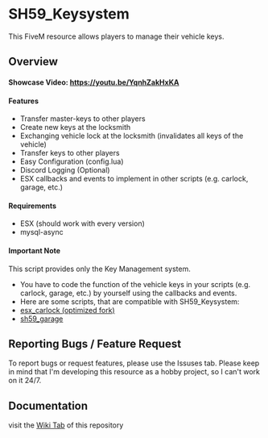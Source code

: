 # SH59_Keysystem
This FiveM resource allows players to manage their vehicle keys.

## Overview
#### Showcase Video: https://youtu.be/YqnhZakHxKA

#### Features
- Transfer master-keys to other players
- Create new keys at the locksmith
- Exchanging vehicle lock at the locksmith (invalidates all keys of the vehicle)
- Transfer keys to other players
- Easy Configuration (config.lua)
- Discord Logging (Optional)
- ESX callbacks and events to implement in other scripts (e.g. carlock, garage, etc.)


#### Requirements
- ESX (should work with every version)
- mysql-async

#### Important Note
This script provides only the Key Management system.
- You have to code the function of the vehicle keys in your scripts (e.g. carlock, garage, etc.) by yourself using the callbacks and events.
- Here are some scripts, that are compatible with SH59_Keysystem:
- [esx_carlock (optimized fork)](https://github.com/SteakHarpyie59/esx_carlock)
- [sh59_garage](https://github.com/SteakHarpyie59/sh59_garage)

## Reporting Bugs / Feature Request
To report bugs or request features, please use the Issuses tab.
Please keep in mind that I'm developing this resource as a hobby project, so I can't work on it 24/7.

## Documentation
visit the [Wiki Tab](https://github.com/SteakHarpyie59/sh59_keysystem/wiki) of this repository
